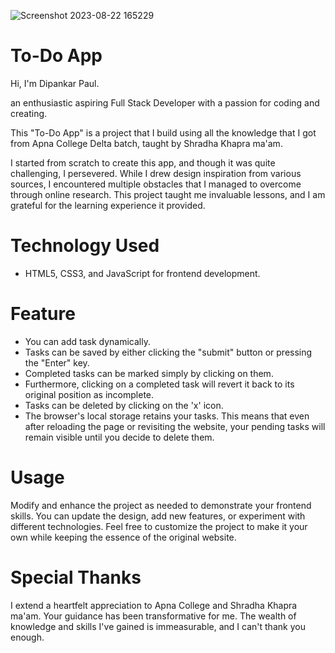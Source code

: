 ![Screenshot 2023-08-22 165229](https://github.com/dipankarpaul2k/To-Do-App/assets/136841290/7cf0984a-f301-4d23-bb75-62d4f9e5144e)

# To-Do App


Hi, I'm Dipankar Paul.

an enthusiastic aspiring Full Stack Developer with a passion for coding and creating.

This "To-Do App" is a project that I build using all the knowledge that I got from Apna College Delta batch, taught by Shradha Khapra ma'am.

I started from scratch to create this app, and though it was quite challenging, I persevered. While I drew design inspiration from various sources, I encountered multiple obstacles that I managed to overcome through online research. This project taught me invaluable lessons, and I am grateful for the learning experience it provided.

# Technology Used

- HTML5, CSS3, and JavaScript for frontend development.

# Feature

- You can add task dynamically.
- Tasks can be saved by either clicking the "submit" button or pressing the "Enter" key.
- Completed tasks can be marked simply by clicking on them.
- Furthermore, clicking on a completed task will revert it back to its original position as incomplete.
- Tasks can be deleted by clicking on the 'x' icon.
- The browser's local storage retains your tasks. This means that even after reloading the page or revisiting the website, your pending tasks will remain visible until you decide to delete them.

# Usage

Modify and enhance the project as needed to demonstrate your frontend skills. You can update the design, add new features, or experiment with different technologies. Feel free to customize the project to make it your own while keeping the essence of the original website.

# Special Thanks

I extend a heartfelt appreciation to Apna College and Shradha Khapra ma'am. Your guidance has been transformative for me. The wealth of knowledge and skills I've gained is immeasurable, and I can't thank you enough.
